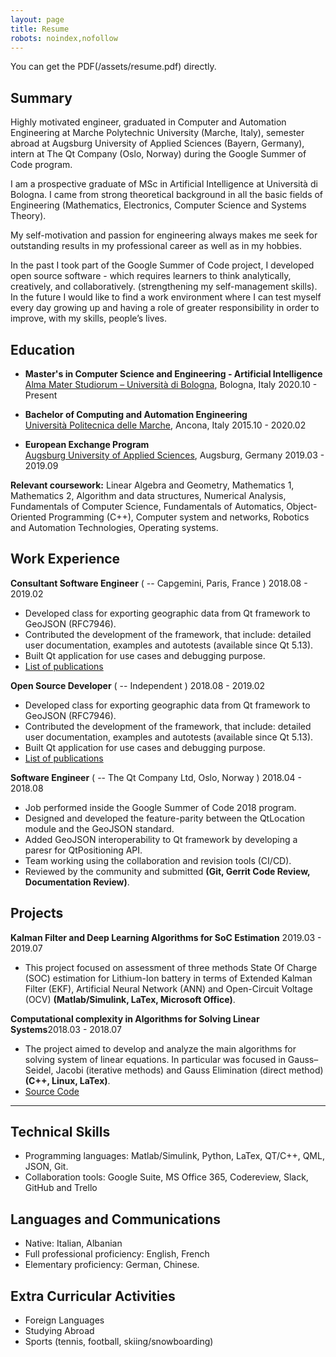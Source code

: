 ```yaml
---
layout: page
title: Resume
robots: noindex,nofollow
---
```


You can get the PDF(/assets/resume.pdf) directly.

## Summary

Highly motivated engineer, graduated in Computer and Automation Engineering at Marche Polytechnic University (Marche, Italy), semester abroad at Augsburg University of Applied Sciences (Bayern, Germany), intern at The Qt Company (Oslo, Norway) during the Google Summer of Code program. 

I am a prospective graduate of MSc in Artificial Intelligence at Università di Bologna. I came from strong theoretical background in all the basic fields of Engineering (Mathematics, Electronics, Computer Science and Systems Theory).

My self-motivation and passion for engineering always makes me seek for outstanding results in my professional career as well as in my hobbies.

In the past I took part of the Google Summer of Code project, I developed open source software - which requires learners to think analytically, creatively, and collaboratively. (strengthening my self-management skills). In the future I would like to find a work environment where I can test myself every day growing up and having a role of greater responsibility in order to improve, with my skills, people’s lives. 

## Education

- **Master's in Computer Science and Engineering - Artificial Intelligence**\
  [Alma Mater Studiorum – Università di Bologna](https://www.unibo.it/en/homepage), Bologna, Italy <span class="right">2020.10 - Present</span><br>

- **Bachelor of Computing and Automation Engineering**\
  [Università Politecnica delle Marche](https://www.univpm.it/Entra/Universita_Politecnica_delle_Marche_Home/L/1), Ancona, Italy <span class="right">2015.10 - 2020.02</span><br>

- **European Exchange Program**\
  [Augsburg University of Applied Sciences](https://www.hs-augsburg.de/en/), Augsburg, Germany <span class="right">2019.03 - 2019.09</span>

**Relevant coursework:** Linear Algebra and Geometry, Mathematics 1, Mathematics 2, Algorithm and data structures, Numerical Analysis, Fundamentals of Computer Science, Fundamentals of Automatics, Object-Oriented Programming (C++), Computer system and networks, Robotics and Automation Technologies, Operating systems.

## Work Experience

**Consultant Software Engineer** ( --  Capgemini, Paris, France ) <span class="right"> 2018.08 - 2019.02</span><br>

- Developed class for exporting geographic data from Qt framework to GeoJSON (RFC7946).
- Contributed the development of the framework, that include: detailed user documentation, examples and autotests (available since Qt 5.13).
- Built Qt application for use cases and debugging purpose.
- [List of publications](https://codereview.qt-project.org/q/owner:%22Julian+Sherollari%22+)

**Open Source Developer** ( -- Independent ) <span class="right"> 2018.08 - 2019.02</span><br>

- Developed class for exporting geographic data from Qt framework to GeoJSON (RFC7946).
- Contributed the development of the framework, that include: detailed user documentation, examples and autotests (available since Qt 5.13).
- Built Qt application for use cases and debugging purpose.
- [List of publications](https://codereview.qt-project.org/q/owner:%22Julian+Sherollari%22+)

**Software Engineer** ( -- The Qt Company Ltd, Oslo, Norway ) <span class="right"> 2018.04 - 2018.08</span>

- Job performed inside the Google Summer of Code 2018 program.
- Designed and developed the feature-parity between the QtLocation module and the GeoJSON standard.
- Added GeoJSON interoperability to Qt framework by developing a paresr for QtPositioning API.
- Team working using the collaboration and revision tools (CI/CD).
- Reviewed by the community and submitted **(Git, Gerrit Code Review, Documentation Review)**.

## Projects

**Kalman Filter and Deep Learning Algorithms for SoC Estimation**<span class="role"></span> <span class="right">2019.03 - 2019.07</span><br>

- This project focused on assessment of three methods State Of Charge (SOC) estimation for Lithium-Ion battery in terms of Extended Kalman Filter (EKF), Artificial Neural Network (ANN) and Open-Circuit Voltage (OCV) **(Matlab/Simulink, LaTex, Microsoft Office)**.

**Computational complexity in Algorithms for Solving Linear Systems**<span class="role"></span><span class="right">2018.03 - 2018.07</span><br>

- The project aimed to develop and analyze the main algorithms for solving system of linear equations. In particular was focused in Gauss–Seidel, Jacobi (iterative methods) and Gauss Elimination (direct method) **(C++, Linux, LaTex)**.
- [Source Code](https://github.com/jdotsh/linear-system-solver)

---

## Technical Skills

- Programming languages: Matlab/Simulink, Python, LaTex, QT/C++, QML, JSON, Git.
- Collaboration tools: Google Suite, MS Office 365, Codereview, Slack, GitHub and Trello

## Languages and Communications

- Native: Italian, Albanian
- Full professional proficiency: English, French
- Elementary proficiency: German, Chinese.

## Extra Curricular Activities

- Foreign Languages
- Studying Abroad
- Sports (tennis, football, skiing/snowboarding)
